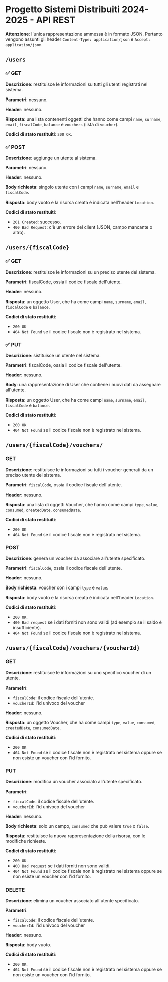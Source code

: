 # Progetto Sistemi Distribuiti 2024-2025 - API REST

**Attenzione**: l'unica rappresentazione ammessa è in formato JSON. Pertanto vengono assunti gli header `Content-Type: application/json` e `Accept: application/json`.

## `/users`

### ✅​ GET​

**Descrizione**: restituisce le informazioni su tutti gli utenti registrati nel sistema.

**Parametri**: nessuno.

**Header**: nessuno.

**Risposta**: una lista contenenti oggetti che hanno come campi `name`, `surname`, `email`, `fiscalCode`, `balance` e `vouchers` (lista di `voucher`).

**Codici di stato restituiti**: `200 OK`.

### ✅​ POST

**Descrizione**: aggiunge un utente al sistema.

**Parametri**: nessuno.

**Header**: nessuno.

**Body richiesta**: singolo utente con i campi `name`, `surname`, `email` e `fiscalCode`.

**Risposta**: body vuoto e la risorsa creata è indicata nell'header `Location`.

**Codici di stato restituiti**:

* `201 Created`: successo.
* `400 Bad Request`: c'è un errore del client (JSON, campo mancante o altro).

## `/users/{fiscalCode}`

### ✅ ​GET

**Descrizione**: restituisce le informazioni su un preciso utente del sistema.

**Parametri**: fiscalCode, ossia il codice fiscale dell'utente.

**Header**: nessuno.

**Risposta**: un oggetto User, che ha come campi `name`, `surname`, `email`, `fiscalCode` e `balance`.

**Codici di stato restituiti**: 
* `200 OK`
* `404 Not Found` se il codice fiscale non è registrato nel sistema.

### ✅​ PUT

**Descrizione**: sistituisce un utente nel sistema.

**Parametri**: fiscalCode, ossia il codice fiscale dell'utente.

**Header**: nessuno.

**Body**: una rappresentazione di User che contiene i nuovi dati da assegnare all'utente.

**Risposta**: un oggetto User, che ha come campi `name`, `surname`, `email`, `fiscalCode` e `balance`.

**Codici di stato restituiti**: 
* `200 OK`
* `404 Not Found` se il codice fiscale non è registrato nel sistema.

## `/users/{fiscalCode}/vouchers/`

### GET

**Descrizione**: restituisce le informazioni su tutti i voucher generati da un preciso utente del sistema.

**Parametri**: `fiscalCode`, ossia il codice fiscale dell'utente.

**Header**: nessuno.

**Risposta**: una lista di oggetti Voucher, che hanno come campi `type`, `value`, `consumed`, `createdDate`, `consumedDate`.

**Codici di stato restituiti**: 
* `200 OK`
* `404 Not Found` se il codice fiscale non è registrato nel sistema.

### POST

**Descrizione**: genera un voucher da associare all'utente specificato.

**Parametri**: `fiscalCode`, ossia il codice fiscale dell'utente.

**Header**: nessuno.

**Body richiesta**: voucher con i campi `type` e `value`.

**Risposta**: body vuoto e la risorsa creata è indicata nell'header `Location`.

**Codici di stato restituiti**: 
* `200 OK`.
* `400 Bad request` se i dati forniti non sono validi (ad esempio se il saldo è insufficiente).
* `404 Not Found` se il codice fiscale non è registrato nel sistema.

## `/users/{fiscalCode}/vouchers/{voucherId}`

### GET

**Descrizione**: restituisce le informazioni su uno specifico voucher di un utente.

**Parametri**: 
* `fiscalCode`: il codice fiscale dell'utente.
* `voucherId`: l'id univoco del voucher

**Header**: nessuno.

**Risposta**: un oggetto Voucher, che ha come campi `type`, `value`, `consumed`, `createdDate`, `consumedDate`.

**Codici di stato restituiti**: 
* `200 OK`
* `404 Not Found` se il codice fiscale non è registrato nel sistema oppure se non esiste un voucher con l'id fornito.

### PUT

**Descrizione**: modifica un voucher associato all'utente specificato.

**Parametri**: 
* `fiscalCode`: il codice fiscale dell'utente.
* `voucherId`: l'id univoco del voucher

**Header**: nessuno.

**Body richiesta**: solo un campo, `consumed` che può valere `true` o `false`.

**Risposta**: restituisce la nuova rappresentazione della risorsa, con le modifiche richieste.

**Codici di stato restituiti**: 
* `200 OK`.
* `400 Bad request` se i dati forniti non sono validi.
* `404 Not Found` se il codice fiscale non è registrato nel sistema oppure se non esiste un voucher con l'id fornito.

### DELETE

**Descrizione**: elimina un voucher associato all'utente specificato.

**Parametri**: 
* `fiscalCode`: il codice fiscale dell'utente.
* `voucherId`: l'id univoco del voucher

**Header**: nessuno.

**Risposta**: body vuoto.

**Codici di stato restituiti**: 
* `200 OK`.
* `404 Not Found` se il codice fiscale non è registrato nel sistema oppure se non esiste un voucher con l'id fornito.